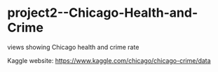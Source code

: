 # project2--Chicago-Health-and-Crime
views showing Chicago health and crime rate

Kaggle website: 
https://www.kaggle.com/chicago/chicago-crime/data
